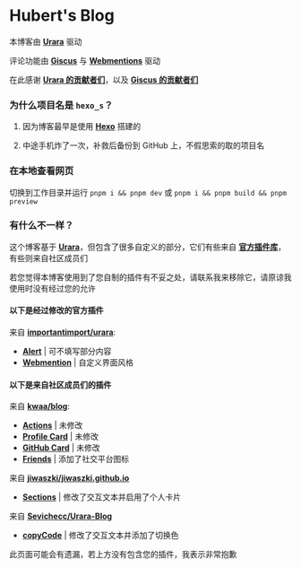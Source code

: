 # Hubert's Blog

本博客由 [**Urara**](https://github.com/importantimport/urara/) 驱动

评论功能由 [**Giscus**](https://github.com/giscus/giscus) 与 [**Webmentions**](https://indieweb.org/Webmention) 驱动

在此感谢 [**Urara 的贡献者们**](https://github.com/importantimport/urara/graphs/contributors)，以及 [**Giscus 的贡献者们**](https://github.com/giscus/giscus/graphs/contributors)

### 为什么项目名是 `hexo_s`？

1. 因为博客最早是使用 [**Hexo**](https://github.com/hexojs) 搭建的

2. 中途手机炸了一次，补救后备份到 GitHub 上，不假思索的取的项目名

### 在本地查看网页

切换到工作目录并运行 `pnpm i && pnpm dev` 或 `pnpm i && pnpm build && pnpm preview`

### 有什么不一样？

这个博客基于 [**Urara**](https://github.com/importantimport/urara/)，但包含了很多自定义的部分，它们有些来自 [**官方插件库**](https://urara-docs.netlify.app/advanced/extension.html)，有些则来自社区成员们

若您觉得本博客使用到了您自制的插件有不妥之处，请联系我来移除它，请原谅我使用时没有经过您的允许

#### 以下是经过修改的官方插件

来自 [**importantimport/urara**](https://github.com/importantimport/urara/):

- [**Alert**](https://urara-docs.netlify.app/advanced/extension.html#alert) | 可不填写部分内容
- [**Webmention**](https://urara-docs.netlify.app/advanced/extension.html#webmention) | 自定义界面风格

#### 以下是来自社区成员们的插件

来自 [**kwaa/blog**](https://github.com/kwaa/blog):

- [**Actions**](https://urara-docs.netlify.app/advanced/extension.html#action-buttons) | 未修改
- [**Profile Card**](https://urara-docs.netlify.app/advanced/extension.html#profile-card) | 未修改
- [**GitHub Card**](https://github.com/kwaa/blog/blob/main/src/lib/components/extra/github.svelte) | 未修改
- [**Friends**](https://urara-docs.netlify.app/advanced/extension.html#friends) | 添加了社交平台图标

来自 [**jiwaszki/jiwaszki.github.io**](https://github.com/jiwaszki/jiwaszki.github.io)

- [**Sections**](https://github.com/jiwaszki/jiwaszki.github.io/blob/main/src/lib/components/extra/sections.svelte) | 修改了交互文本并启用了个人卡片

来自 [**Sevichecc/Urara-Blog**](https://github.com/Sevichecc/Urara-Blog)

- [**copyCode**](https://github.com/Sevichecc/Urara-Blog/blob/main/src/lib/utils/copyCode.ts) | 修改了交互文本并添加了切换色

此页面可能会有遗漏，若上方没有包含您的插件，我表示非常抱歉
